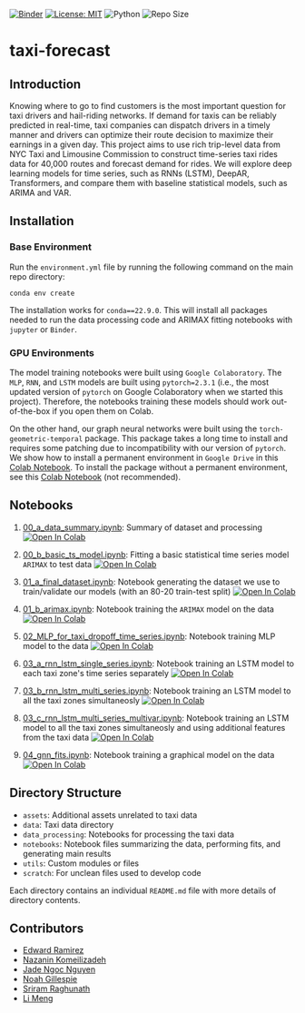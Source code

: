 [![Binder](https://mybinder.org/badge_logo.svg)](https://mybinder.org/v2/gh/edwarddramirez/taxi-forecast/HEAD) [![License: MIT](https://img.shields.io/badge/License-MIT-brightgreen.svg)](https://opensource.org/license/mit) ![Python](https://img.shields.io/badge/python-3.12.3-blue.svg) ![Repo Size](https://img.shields.io/github/repo-size/edwarddramirez/taxi-forecast) 

# taxi-forecast

## Introduction
Knowing where to go to find customers is the most important question for taxi drivers and hail-riding networks. If demand for taxis can be reliably predicted in real-time, taxi companies can dispatch drivers in a timely manner and drivers can optimize their route decision to maximize their earnings in a given day. This project aims to use rich trip-level data from NYC Taxi and Limousine Commission to construct time-series taxi rides data for 40,000 routes and forecast demand for rides. We will explore deep learning models for time series, such as RNNs (LSTM), DeepAR, Transformers, and compare them with baseline statistical models, such as ARIMA and VAR.

## Installation

### Base Environment
Run the `environment.yml` file by running the following command on the main repo directory:
```
conda env create
```
The installation works for `conda==22.9.0`. This will install all packages needed to run the data processing code and ARIMAX fitting notebooks with `jupyter` or `Binder`. 

### GPU Environments
The model training notebooks were built using `Google Colaboratory`. The `MLP`, `RNN`, and `LSTM` models are built using `pytorch=2.3.1` (i.e., the most updated version of `pytorch` on Google Colaboratory when we started this project). Therefore, the notebooks training these models should work out-of-the-box if you open them on Colab. 

On the other hand, our graph neural networks were built using the `torch-geometric-temporal` package. This package takes a long time to install and requires some patching due to incompatibility with our version of `pytorch`. We show how to install a permanent environment in `Google Drive` in this [Colab Notebook](https://colab.research.google.com/github/edwarddramirez/taxi-forecast/blob/main/assets/colab/01_pytgt_test.ipynb). To install the package without a permanent environment, see this [Colab Notebook](https://colab.research.google.com/github/edwarddramirez/taxi-forecast/blob/main/assets/colab/00_pytgt_test_no_permanent_env.ipynb) (not recommended). 

## Notebooks

1. [00_a_data_summary.ipynb](https://github.com/edwarddramirez/taxi-forecast/blob/main/notebooks/00_a_data_summary.ipynb): Summary of dataset and processing <a target="_blank" href="https://colab.research.google.com/github/edwarddramirez/taxi-forecast/blob/main/notebooks/00_a_data_summary.ipynb"> <img src="https://colab.research.google.com/assets/colab-badge.svg" alt="Open In Colab"/>
 </a>

2. [00_b_basic_ts_model.ipynb](https://github.com/edwarddramirez/taxi-forecast/blob/main/notebooks/00_b_basic_ts_model.ipynb): Fitting a basic statistical time series model `ARIMAX` to test data 
<a target="_blank" href="https://colab.research.google.com/github/edwarddramirez/taxi-forecast/blob/main/notebooks/00_b_basic_ts_model.ipynb"> <img src="https://colab.research.google.com/assets/colab-badge.svg" alt="Open In Colab"/>
 </a>

3. [01_a_final_dataset.ipynb](https://github.com/edwarddramirez/taxi-forecast/blob/main/notebooks/01_a_final_dataset.ipynb): Notebook generating the dataset we use to train/validate our models (with an 80-20 train-test split) <a target="_blank" href="https://colab.research.google.com/github/edwarddramirez/taxi-forecast/blob/main/notebooks/01_a_final_dataset.ipynb"> <img src="https://colab.research.google.com/assets/colab-badge.svg" alt="Open In Colab"/>
 </a>

4. [01_b_arimax.ipynb](https://github.com/edwarddramirez/taxi-forecast/blob/main/notebooks/01_b_arimax.ipynb): Notebook training the `ARIMAX` model on the data <a target="_blank" href="https://colab.research.google.com/github/edwarddramirez/taxi-forecast/blob/main/notebooks/01_b_arimax.ipynb"> <img src="https://colab.research.google.com/assets/colab-badge.svg" alt="Open In Colab"/>
 </a>

5. [02_MLP_for_taxi_dropoff_time_series.ipynb](https://github.com/edwarddramirez/taxi-forecast/blob/main/notebooks/02_MLP_for_taxi_dropoff_time_series.ipynb): Notebook training MLP model to the data <a target="_blank" href="https://colab.research.google.com/github/edwarddramirez/taxi-forecast/blob/main/notebooks/02_MLP_for_taxi_dropoff_time_series.ipynb"> <img src="https://colab.research.google.com/assets/colab-badge.svg" alt="Open In Colab"/>
</a>

6. [03_a_rnn_lstm_single_series.ipynb](https://github.com/edwarddramirez/taxi-forecast/blob/main/notebooks/03_a_rnn_lstm_single_series.ipynb): Notebook training an LSTM model to each taxi zone's time series separately <a target="_blank" href="https://colab.research.google.com/github/edwarddramirez/taxi-forecast/blob/main/notebooks/03_a_rnn_lstm_single_series.ipynb"> <img src="https://colab.research.google.com/assets/colab-badge.svg" alt="Open In Colab"/>
 </a>

7. [03_b_rnn_lstm_multi_series.ipynb](https://github.com/edwarddramirez/taxi-forecast/blob/main/notebooks/03_b_rnn_lstm_multi_series.ipynb): Notebook training an LSTM model to all the taxi zones simultaneosly <a target="_blank" href="https://colab.research.google.com/github/edwarddramirez/taxi-forecast/blob/main/notebooks/03_b_rnn_lstm_multi_series.ipynb"> <img src="https://colab.research.google.com/assets/colab-badge.svg" alt="Open In Colab"/>
 </a>

8. [03_c_rnn_lstm_multi_series_multivar.ipynb](https://github.com/edwarddramirez/taxi-forecast/blob/main/notebooks/03_c_rnn_lstm_multi_series_multivar.ipynb): Notebook training an LSTM model to all the taxi zones simultaneosly and using additional features from the taxi data <a target="_blank" href="https://colab.research.google.com/github/edwarddramirez/taxi-forecast/blob/main/notebooks/03_c_rnn_lstm_multi_series_multivar.ipynb"> <img src="https://colab.research.google.com/assets/colab-badge.svg" alt="Open In Colab"/>
 </a>

9. [04_gnn_fits.ipynb](https://github.com/edwarddramirez/taxi-forecast/blob/main/notebooks/04_gnn_fits.ipynb): Notebook training a graphical model on the data <a target="_blank" href="https://colab.research.google.com/github/edwarddramirez/taxi-forecast/blob/main/notebooks/04_gnn_fits.ipynb"> <img src="https://colab.research.google.com/assets/colab-badge.svg" alt="Open In Colab"/>
 </a>

## Directory Structure
- `assets`: Additional assets unrelated to taxi data
- `data`: Taxi data directory
- `data_processing`: Notebooks for processing the taxi data
- `notebooks`: Notebook files summarizing the data, performing fits, and generating main results
- `utils`: Custom modules or files 
- `scratch`: For unclean files used to develop code

Each directory contains an individual `README.md` file with more details of directory contents.

## Contributors
- [Edward Ramirez](https://github.com/edwarddramirez)
- [Nazanin Komeilizadeh](https://github.com/NazThePhysicist)
- [Jade Ngoc Nguyen](https://github.com/jadenguyen)
- [Noah Gillespie](https://github.com/NoahGillespie)
- [Sriram Raghunath](https://github.com/sriramr30)
- [Li Meng](https://github.com/limeng-math)